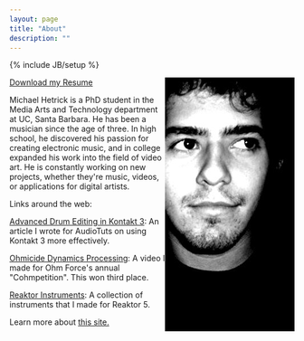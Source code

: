 ```yaml
---
layout: page
title: "About"
description: ""
---
```

{% include JB/setup %}

<div align="left">
  <p><img src="mhetrick.jpg" width="229" height="449" align="right" /></p>
</div>
<p><a href="Michael Hetrick - Resume.pdf" target="_new">Download my Resume</a></p>
<p>
Michael Hetrick is a PhD student in the Media Arts and Technology department at UC, Santa Barbara. He has been a musician since the age of three. In high school, he discovered his passion for creating electronic music, and in college expanded his work into the field of video art. He is constantly working on new projects, whether they're music, videos, or applications for digital artists.
</p>

<p>Links around the web:</p>
<p><a href="http://audio.tutsplus.com/tutorials/instruments/advanced-drum-editing-in-kontakt/" target="_new">Advanced Drum Editing in Kontakt 3</a>: An article I wrote for AudioTuts on using Kontakt 3 more effectively.</p>
<p><a href="http://www.youtube.com/watch?v=aQSzoXwDLY4" target="_new">Ohmicide Dynamics Processing</a>: A video I made for Ohm Force's annual &quot;Cohmpetition&quot;. This won third place.</p>
<p><a href="http://co.native-instruments.com/index.php?id=userlibrary&amp;type=0&amp;ulbr=1&amp;userid=283428&amp;sort=dt_create+desc&amp;plview=list" target="_new">Reaktor Instruments</a>: A collection of instruments that I made for Reaktor 5.</p>

Learn more about <a href="aboutsite.html">this site.</a>
